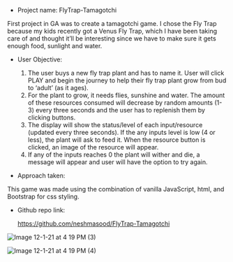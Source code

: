 - Project name: FlyTrap-Tamagotchi

First project in GA was to create a tamagotchi game. I chose the Fly Trap because my kids recently got a Venus Fly Trap, which I have been taking care of and thought it’ll be interesting since we have to make sure it gets enough food, sunlight and water. 

- User Objective:

   1. The user buys a new fly trap plant and has to name it. User will click PLAY and begin the journey to help their fly trap plant grow from bud to ‘adult’ (as it ages). 
   2. For the plant to grow, it needs flies, sunshine and water. The amount of these resources consumed will decrease by random amounts (1-3) every three seconds and the user has to replenish them by clicking buttons.
   3. The display will show the status/level of each input/resource (updated every three seconds). If the any inputs level is low (4 or less), the plant will ask to feed it. When the resource button is clicked, an image of the resource will appear.
   4. If any of the inputs reaches 0 the plant will wither and die, a message will appear and user will have the option to try again. 


- Approach taken:
  
This game was made using the combination of vanilla JavaScript, html, and Bootstrap for css styling.

  
- Github repo link:
  
  https://github.com/neshmasood/FlyTrap-Tamagotchi
  






![Image 12-1-21 at 4 19 PM (3)](https://user-images.githubusercontent.com/92559697/144329423-547d06be-47e4-4b1f-97c9-9ccaed3766f1.jpg)


![Image 12-1-21 at 4 19 PM (4)](https://user-images.githubusercontent.com/92559697/144329467-a2a33d90-e829-4181-b90c-ca890d9eea10.jpg)
